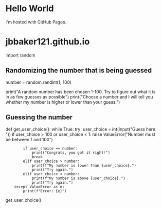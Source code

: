 <!DOCTYPE html>
<html>
<body>
<h1>Hello World</h1>
<p>I'm hosted with GitHub Pages.</p>
</body>
</html>

# jbbaker121.github.io

import random

## Randomizing the number that is being guessed
number = random.randint(1, 100)

print("A random number has been chosen 1-100. Try to figure out what it is in as few guesses as possible")
print("Choose a number and I will tell you whether my number is higher or lower than your guess.")

## Guessing the number 
def get_user_choice():
    while True:
        try:
            user_choice = int(input("Guess here: "))
            if user_choice > 100 or user_choice < 1:
                raise ValueError("Number must be between 1 and 100")

            if user_choice == number:
                print("Congrats, you got it right!")
                break
            elif user_choice > number:
                print(f"My number is lower than {user_choice}.")
                print("Try again.")
            elif user_choice < number:
                print(f"My number is above {user_choice}.")
                print("Try again.")
        except ValueError as e:
            print(f"Error: {e}")

get_user_choice()
